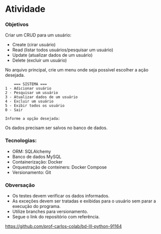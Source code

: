 # Atividade

### Objetivos
Criar um CRUD para um usuário:
- Create (cirar usuário)
- Read (listar todos usuários/pesquisar um usuário)
- Update (atualizar dados de um usuário)
- Delete (excluir um usuário)

No arquivo principal, crie um menu onde seja possível escolher a ação desejada.
```
    === SISTEMA ===
1 - Adicionar usuário
2 - Pesquisar um usuário
3 - Atualizar dados de um usuário
4 - Excluir um usuário
5 - Exibir todos os usuário
0 - Sair

Informe a opção desejada:
```

Os dados precisam ser salvos no banco de dados.

### Tecnologias:
- ORM: SQLAlchemy
- Banco de dados MySQL
- Containerização: Docker
- Orquestração de conteiners: Docker Compose
- Versionamento: Git

### Obversação
- Os testes devem verificar os dados informados.
- As exceções devem ser tratadas e exibidas para o usuário sem parar a execução do programa.
- Utilize branches para versionamento.
- Segue o link do repositório com referência.

<a> https://github.com/prof-carlos-colab/bd-III-python-91164 </a>